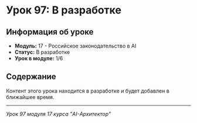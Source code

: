 # Урок 97: В разработке

## Информация об уроке
- **Модуль:** 17 - Российское законодательство в AI
- **Статус:** В разработке
- **Урок в модуле:** 1/6

## Содержание
Контент этого урока находится в разработке и будет добавлен в ближайшее время.

---
*Урок 97 модуля 17 курса "AI-Архитектор"*
